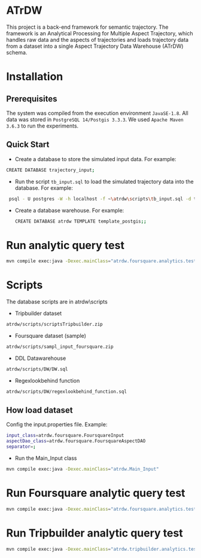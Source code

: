 # ATrDW

This project is a back-end framework for semantic trajectory. The framework is an Analytical Processing for Multiple Aspect Trajectory, which handles raw data and the aspects of trajectories and loads trajectory data from a dataset into a single Aspect Trajectory Data Warehouse (ATrDW) schema.

# Installation
## Prerequisites

The system was compiled from the execution environment `JavaSE-1.8`.
All data was stored in `PostgreSQL 14/Postgis 3.3.3`.
We used `Apache Maven 3.6.3` to run the experiments.

## Quick Start

* Create a database to store the simulated input data. For example:
```sh
CREATE DATABASE trajectory_input;
```

* Run the script `tb_input.sql` to load the simulated trajectory data into the database. For example:
 ```sh
  psql - U postgres -W -h localhost -f ~\atrdw\scripts\tb_input.sql -d trajectory_input
  ```
* Create a database warehouse. For example:
  ```sh
  CREATE DATABASE atrdw TEMPLATE template_postgis;;
  ```



# Run analytic query test
```sh
mvn compile exec:java -Dexec.mainClass="atrdw.foursquare.analytics.test.QueryATrDWMainTest"
```


# Scripts

The database scripts are in atrdw\scripts

* Tripbuilder dataset
```sh
atrdw/scripts/scriptsTripbuilder.zip
```

* Foursquare dataset (sample)
```sh
atrdw/scripts/sampl_input_foursquare.zip
```

* DDL Datawarehouse
```sh
atrdw/scripts/DW/DW.sql
```

* Regexlookbehind function
```sh
atrdw/scripts/DW/regexlookbehind_function.sql
```

## How load dataset
Config the input.properties file. Example:
```sh
input_class=atrdw.foursquare.FoursquareInput
aspectDao_class=atrdw.foursquare.FoursquareAspectDAO
separator=;
```
* Run the Main_Input class
```sh
mvn compile exec:java -Dexec.mainClass="atrdw.Main_Input"
```

# Run Foursquare analytic query test
```sh
mvn compile exec:java -Dexec.mainClass="atrdw.foursquare.analytics.test.QueryATrDWMainTest"
```

# Run Tripbuilder analytic query test
```sh
mvn compile exec:java -Dexec.mainClass="atrdw.tripbuilder.analytics.test.QueryATrDWMainTest"
```
